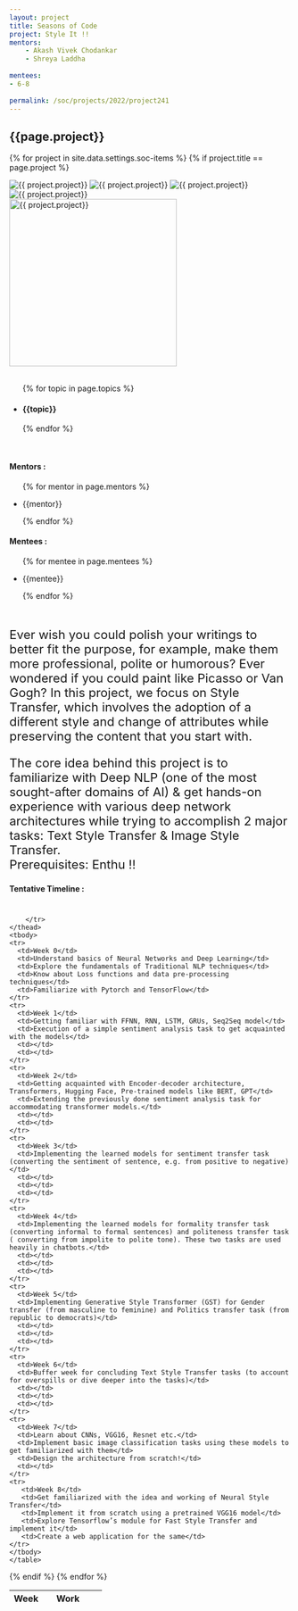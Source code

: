 ```yaml
---
layout: project
title: Seasons of Code
project: Style It !!
mentors:
    - Akash Vivek Chodankar
    - Shreya Laddha     
    
mentees:
- 6-8   
    
permalink: /soc/projects/2022/project241
---
```


<h2 class="display1 m-3 p-3 text-center project-title">{{page.project}}</h2>

{% for project in site.data.settings.soc-items %}
{% if project.title == page.project %}

<div class ="img-soc d-block"> 
    <img src="{{ site.baseurl }}/{{ project.image }}" alt="{{ project.project}}" class="image-1">
    <img src="{{ site.baseurl }}/{{ project.image }}" alt="{{ project.project}}" class="image-2">
    <img src="{{ site.baseurl }}/{{ project.image }}" alt="{{ project.project}}" class="image-3">
    <img src="{{ site.baseurl }}/{{ project.image }}" alt="{{ project.project}}" class="image-4">
</div>
<div class = "mobile-img-soc">
  <img src="{{ site.baseurl }}/{{ project.image }}"  width = "300" height="300" alt="{{ project.project}}" class="border rounded">
  </div>
<div >
    <br>
    <ul>
        {% for topic in page.topics %}
        <li><h4 class="text-primary text-center topics">{{topic}}</h4></li>
        {% endfor %}
    </ul>
    <br>
    <h4 class="display3  ">Mentors :</h4> 
    <ul>
        {% for mentor in page.mentors %}
        <li><p class="lead">{{mentor}}</p></li>
        {% endfor %}
    </ul>
    <h4 class="display3  ">Mentees :</h4> 
    <ul>
        {% for mentee in page.mentees %}
        <li><p class="lead">{{mentee}}</p></li>
        {% endfor %}
    </ul>
</div>
<div>
    <p class="display3 project-desc" style = "font-size:22px;" >
        <br>
        Ever wish you could polish your writings to better fit the purpose, for example, make them more professional, polite or humorous? Ever wondered if you could paint like Picasso or Van Gogh? In this project, we focus on Style Transfer, which involves the adoption of a different style and change of attributes while preserving the content that you start with. 
        </p>
         <p class="display3" style = "font-size:22px;" >
        The core idea behind this project is to familiarize with Deep NLP (one of the most sought-after domains of AI) & get hands-on experience with various deep network architectures while trying to accomplish 2 major tasks: Text Style Transfer & Image Style Transfer.
<br>
Prerequisites:
Enthu !!
        <br>
    </p>
</div>
<div class = "d-flex flex-wrap">
<div>
    <h4 class="display3" style="margin:0px 0px 40px 0px;">Tentative Timeline :</h4>
    <table class="table table-striped w-100">
    <thead>
        <tr>
        <th>Week</th>
        <th></th>
         <th>Work</th>
          <th></th> 
          <th></th>

        </tr>
    </thead>
    <tbody>
    <tr>
      <td>Week 0</td>
      <td>Understand basics of Neural Networks and Deep Learning</td>
      <td>Explore the fundamentals of Traditional NLP techniques</td>
      <td>Know about Loss functions and data pre-processing techniques</td>
      <td>Familiarize with Pytorch and TensorFlow</td>
    </tr>
    <tr>
      <td>Week 1</td>
      <td>Getting familiar with FFNN, RNN, LSTM, GRUs, Seq2Seq model</td>
      <td>Execution of a simple sentiment analysis task to get acquainted with the models</td>
      <td></td>
      <td></td>
    </tr>
    <tr>
      <td>Week 2</td>
      <td>Getting acquainted with Encoder-decoder architecture, Transformers, Hugging Face, Pre-trained models like BERT, GPT</td>
      <td>Extending the previously done sentiment analysis task for accommodating transformer models.</td>
      <td></td>
      <td></td>
    </tr>
    <tr>
      <td>Week 3</td>
      <td>Implementing the learned models for sentiment transfer task (converting the sentiment of sentence, e.g. from positive to negative)</td>
      <td></td>
      <td></td>
      <td></td>
    </tr>
    <tr>
      <td>Week 4</td>
      <td>Implementing the learned models for formality transfer task (converting informal to formal sentences) and politeness transfer task ( converting from impolite to polite tone). These two tasks are used heavily in chatbots.</td>
      <td></td>
      <td></td>
      <td></td>
    </tr>
    <tr>
      <td>Week 5</td>
      <td>Implementing Generative Style Transformer (GST) for Gender transfer (from masculine to feminine) and Politics transfer task (from republic to democrats)</td>
      <td></td>
      <td></td>
      <td></td>
    </tr>
    <tr>
      <td>Week 6</td>
      <td>Buffer week for concluding Text Style Transfer tasks (to account for overspills or dive deeper into the tasks)</td>
      <td></td>
      <td></td>
      <td></td>
    </tr>
    <tr>
      <td>Week 7</td>
      <td>Learn about CNNs, VGG16, Resnet etc.</td>
      <td>Implement basic image classification tasks using these models to get familiarized with them</td>
      <td>Design the architecture from scratch!</td>
      <td></td>
    </tr>
    <tr>
       <td>Week 8</td>
       <td>Get familiarized with the idea and working of Neural Style Transfer</td>
       <td>Implement it from scratch using a pretrained VGG16 model</td>
       <td>Explore Tensorflow’s module for Fast Style Transfer and implement it</td>
       <td>Create a web application for the same</td>
    </tr>
    </tbody>
    </table>
</div>

</div>
{% endif %}
{% endfor %}

